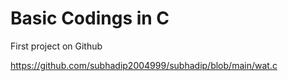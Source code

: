 # Basic Codings in C
First project on Github

https://github.com/subhadip2004999/subhadip/blob/main/wat.c
